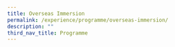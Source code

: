 ```yaml
---
title: Overseas Immersion
permalink: /experience/programme/overseas-immersion/
description: ""
third_nav_title: Programme
---
```

